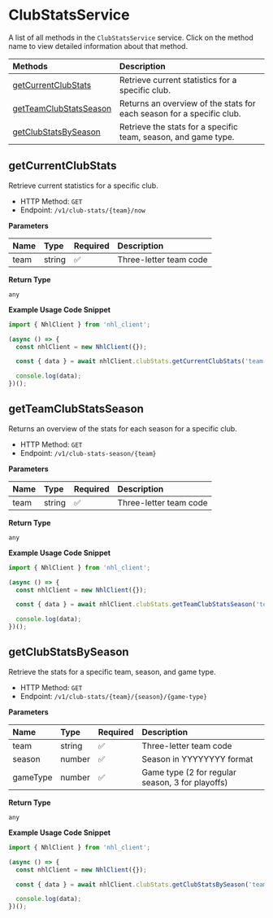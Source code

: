 # ClubStatsService

A list of all methods in the `ClubStatsService` service. Click on the method name to view detailed information about that method.

| Methods                                           | Description                                                           |
| :------------------------------------------------ | :-------------------------------------------------------------------- |
| [getCurrentClubStats](#getcurrentclubstats)       | Retrieve current statistics for a specific club.                      |
| [getTeamClubStatsSeason](#getteamclubstatsseason) | Returns an overview of the stats for each season for a specific club. |
| [getClubStatsBySeason](#getclubstatsbyseason)     | Retrieve the stats for a specific team, season, and game type.        |

## getCurrentClubStats

Retrieve current statistics for a specific club.

- HTTP Method: `GET`
- Endpoint: `/v1/club-stats/{team}/now`

**Parameters**

| Name | Type   | Required | Description            |
| :--- | :----- | :------- | :--------------------- |
| team | string | ✅       | Three-letter team code |

**Return Type**

`any`

**Example Usage Code Snippet**

```typescript
import { NhlClient } from 'nhl_client';

(async () => {
  const nhlClient = new NhlClient({});

  const { data } = await nhlClient.clubStats.getCurrentClubStats('team');

  console.log(data);
})();
```

## getTeamClubStatsSeason

Returns an overview of the stats for each season for a specific club.

- HTTP Method: `GET`
- Endpoint: `/v1/club-stats-season/{team}`

**Parameters**

| Name | Type   | Required | Description            |
| :--- | :----- | :------- | :--------------------- |
| team | string | ✅       | Three-letter team code |

**Return Type**

`any`

**Example Usage Code Snippet**

```typescript
import { NhlClient } from 'nhl_client';

(async () => {
  const nhlClient = new NhlClient({});

  const { data } = await nhlClient.clubStats.getTeamClubStatsSeason('team');

  console.log(data);
})();
```

## getClubStatsBySeason

Retrieve the stats for a specific team, season, and game type.

- HTTP Method: `GET`
- Endpoint: `/v1/club-stats/{team}/{season}/{game-type}`

**Parameters**

| Name     | Type   | Required | Description                                      |
| :------- | :----- | :------- | :----------------------------------------------- |
| team     | string | ✅       | Three-letter team code                           |
| season   | number | ✅       | Season in YYYYYYYY format                        |
| gameType | number | ✅       | Game type (2 for regular season, 3 for playoffs) |

**Return Type**

`any`

**Example Usage Code Snippet**

```typescript
import { NhlClient } from 'nhl_client';

(async () => {
  const nhlClient = new NhlClient({});

  const { data } = await nhlClient.clubStats.getClubStatsBySeason('team', 8, 4);

  console.log(data);
})();
```

<!-- This file was generated by liblab | https://liblab.com/ -->
